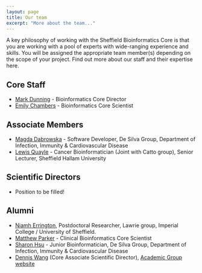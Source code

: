```yaml
---
layout: page
title: Our team
excerpt: "More about the team..."
---
```


A key philosophy of working with the Sheffield Bioinformatics Core is that you are working with a pool of experts with wide-ranging experience and skills. You will be assigned the appropriate team member(s) depending on the scope of your project. Find out more about our staff and their expertise here.

## Core Staff

- [Mark Dunning](http://sbc.shef.ac.uk/team/mark/index.html) - Bioinformatics Core Director
- [Emily Chambers](http://sbc.shef.ac.uk/team/emily/) - Bioinformatics Core Scientist


## Associate Members


- [Magda Dabrowska](http://sbc.shef.ac.uk/team/magda) - Software Developer, De Silva Group, Department of Infection, Immunity & Cardiovascular Disease
- [Lewis Quayle](http://sbc.shef.ac.uk/team/lewis/) - Cancer Bioinformatician (Joint with Catto group), Senior Lecturer, Sheffield Hallam University

## Scientific Directors

- Position to be filled!

## Alumni

- [Niamh Errington](http://sbc.shef.ac.uk/team/niamh/), Postdoctoral Researcher, Lawrie group, Imperial College / University of Sheffield.
- [Matthew Parker](http://sbc.shef.ac.uk/team/matt) - Clinical Bioinformatics Core Scientist
- [Sharon Hsu](http://sbc.shef.ac.uk/team/sharon) - Junior Bioinformatician, De Silva Group, Department of Infection, Immunity & Cardiovascular Disease
- [Dennis Wang](http://sbc.shef.ac.uk/team/dennis/) (Core Associate Scientific Director), [Academic Group website](https://www.trans-bioinformatics.com/)